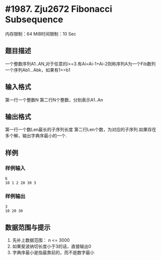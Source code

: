 # #1987. Zju2672 Fibonacci Subsequence

内存限制：64 MiB时间限制：10 Sec

## 题目描述

一个整数序列A1..AN,对于任意的i>=3.有Ai=Ai-1+Ai-2则称序列A为一个Fib数列 一个序列Ab1...Abk，如果有1<=b1

## 输入格式

第一行一个整数N 第二行N个整数，分别表示A1..An

## 输出格式

第一行一个数Len最长的子序列长度 第二行Len个数，为对应的子序列.如果存在多个解，输出字典序最小的一个.

## 样例

### 样例输入

    
    6 
    10 1 2 20 30 3
    
    
    

### 样例输出

    
    3 
    10 20 30 
    

## 数据范围与提示

 1. 先补上数据范围： n <= 3000
2. 如果斐波纳切长度小于3的话，直接输出0
3. 字典序最小是指最靠前的，而不是数字最小
